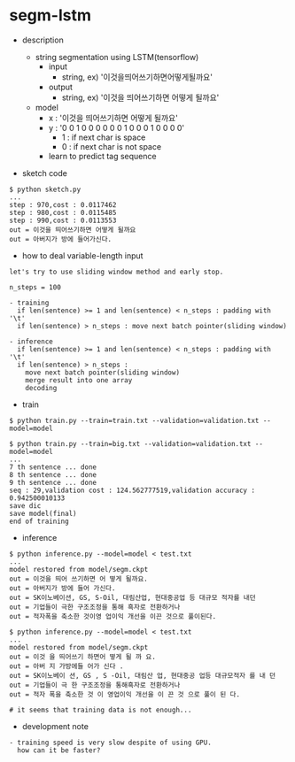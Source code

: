segm-lstm
===

- description
  - string segmentation using LSTM(tensorflow)
    - input
      - string, ex) '이것을띄어쓰기하면어떻게될까요'
    - output
      - string, ex) '이것을 띄어쓰기하면 어떻게 될까요' 
  - model
    - x : '이것을 띄어쓰기하면 어떻게 될까요'
	- y : '0 0 1 0 0 0 0 0 0 1 0 0 0 1 0 0 0 0'
	  - 1 : if next char is space
	  - 0 : if next char is not space
    - learn to predict tag sequence

- sketch code
```
$ python sketch.py
...
step : 970,cost : 0.0117462
step : 980,cost : 0.0115485
step : 990,cost : 0.0113553
out = 이것을 띄어쓰기하면 어떻게 될까요
out = 아버지가 방에 들어가신다.
```

- how to deal variable-length input
```
let's try to use sliding window method and early stop.

n_steps = 100

- training
  if len(sentence) >= 1 and len(sentence) < n_steps : padding with '\t'
  if len(sentence) > n_steps : move next batch pointer(sliding window)

- inference
  if len(sentence) >= 1 and len(sentence) < n_steps : padding with '\t'
  if len(sentence) > n_steps : 
    move next batch pointer(sliding window)
	merge result into one array
	decoding
```

- train
```
$ python train.py --train=train.txt --validation=validation.txt --model=model

$ python train.py --train=big.txt --validation=validation.txt --model=model
...
7 th sentence ... done
8 th sentence ... done
9 th sentence ... done
seq : 29,validation cost : 124.562777519,validation accuracy : 0.942500010133
save dic
save model(final)
end of training
```

- inference
```
$ python inference.py --model=model < test.txt
...
model restored from model/segm.ckpt
out = 이것을 띄어 쓰기하면 어 떻게 될까요.
out = 아버지가 방에 들어 가신다.
out = SK이노베이션, GS, S-Oil, 대림산업, 현대중공업 등 대규모 적자를 내던
out = 기업들이 극한 구조조정을 통해 흑자로 전환하거나
out = 적자폭을 축소한 것이영 업이익 개선을 이끈 것으로 풀이된다.

$ python inference.py --model=model < test.txt
...
model restored from model/segm.ckpt
out = 이것 을 띄어쓰기 하면어 떻게 될 까 요.
out = 아버 지 가방에들 어가 신다 .
out = SK이노베이 션, GS , S -Oil, 대림산 업, 현대중공 업등 대규모적자 를 내 던
out = 기업들이 극 한 구조조정을 통해흑자로 전환하거나
out = 적자 폭을 축소한 것 이 영업이익 개선을 이 끈 것 으로 풀이 된 다.

# it seems that training data is not enough...
```

- development note
```
- training speed is very slow despite of using GPU. 
  how can it be faster?
```
